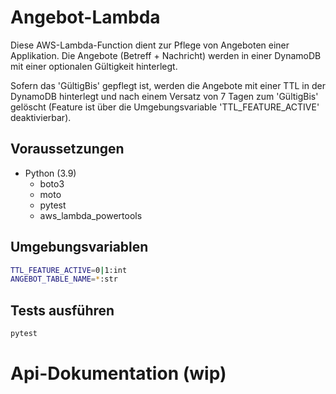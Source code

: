 # Angebot-Lambda

Diese AWS-Lambda-Function dient zur Pflege  von Angeboten einer Applikation. Die Angebote (Betreff + Nachricht) werden in einer DynamoDB mit einer optionalen Gültigkeit hinterlegt. 

Sofern das 'GültigBis' gepflegt ist, werden die Angebote mit einer TTL in der DynamoDB hinterlegt und nach einem Versatz von 7 Tagen zum 'GültigBis' gelöscht (Feature ist über die Umgebungsvariable 'TTL_FEATURE_ACTIVE' deaktivierbar).

## Voraussetzungen
- Python (3.9)
    - boto3
    - moto
    - pytest
    - aws_lambda_powertools

## Umgebungsvariablen
```sh
TTL_FEATURE_ACTIVE=0|1:int
ANGEBOT_TABLE_NAME=*:str
```

## Tests ausführen
```sh
pytest
```


# Api-Dokumentation (wip)
